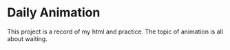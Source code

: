 # Daily Animation

This project is a record of my html and practice.
The topic of animation is all about waiting.

